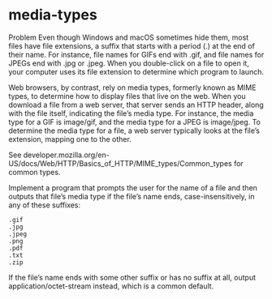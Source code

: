 # media-types

Problem
Even though Windows and macOS sometimes hide them, most files have file extensions, a suffix that starts with a period (.) at the end of their name. 
For instance, file names for GIFs end with .gif, and file names for JPEGs end with .jpg or .jpeg. 
When you double-click on a file to open it, your computer uses its file extension to determine which program to launch.

Web browsers, by contrast, rely on media types, formerly known as MIME types, to determine how to display files that live on the web. 
When you download a file from a web server, that server sends an HTTP header, along with the file itself, indicating the file’s media type. 
For instance, the media type for a GIF is image/gif, and the media type for a JPEG is image/jpeg. 
To determine the media type for a file, a web server typically looks at the file’s extension, mapping one to the other.

See developer.mozilla.org/en-US/docs/Web/HTTP/Basics_of_HTTP/MIME_types/Common_types for common types.

Implement a program that prompts the user for the name of a file and then outputs that file’s media type if the file’s name ends, case-insensitively, 
in any of these suffixes:

    .gif
    .jpg
    .jpeg
    .png
    .pdf
    .txt
    .zip

If the file’s name ends with some other suffix or has no suffix at all, output application/octet-stream instead, which is a common default.
